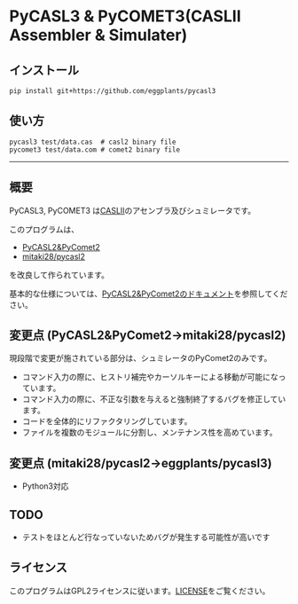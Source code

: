 # PyCASL3 & PyCOMET3(CASLII Assembler & Simulater)

## インストール

```bash
pip install git+https://github.com/eggplants/pycasl3
```

## 使い方

```shellsession
pycasl3 test/data.cas  # casl2 binary file
pycomet3 test/data.com # comet2 binary file
```

---

## 概要

PyCASL3, PyCOMET3 は[CASLII](http://www.ipa.go.jp/english/humandev/data/Term_LangSpec.pdf)のアセンブラ及びシュミレータです。

このプログラムは、

- [PyCASL2&PyComet2](http://www.image.med.osaka-u.ac.jp/member/nakamoto/pycasl2/index.html)
- [mitaki28/pycasl2](https://github.com/mitaki28/pycasl2)

を改良して作られています。

基本的な仕様については、[PyCASL2&PyComet2のドキュメント](http://www.image.med.osaka-u.ac.jp/member/nakamoto/pycasl2/index.html)を参照してください。

## 変更点 (PyCASL2&PyComet2->mitaki28/pycasl2)

現段階で変更が施されている部分は、シュミレータのPyComet2のみです。

- コマンド入力の際に、ヒストリ補完やカーソルキーによる移動が可能になっています。
- コマンド入力の際に、不正な引数を与えると強制終了するバグを修正しています。
- コードを全体的にリファクタリングしています。
- ファイルを複数のモジュールに分割し、メンテナンス性を高めています。

## 変更点 (mitaki28/pycasl2->eggplants/pycasl3)

- Python3対応

## TODO

- テストをほとんど行なっていないためバグが発生する可能性が高いです

## ライセンス

このプログラムはGPL2ライセンスに従います。[LICENSE](LICENSE)をご覧ください。
